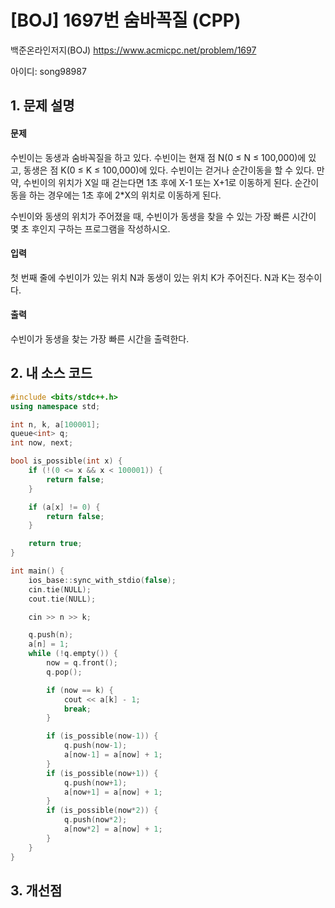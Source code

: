 # [BOJ] 1697번 숨바꼭질 (CPP)


백준온라인저지(BOJ) https://www.acmicpc.net/problem/1697


아이디: song98987


## 1. 문제 설명

#### 문제
수빈이는 동생과 숨바꼭질을 하고 있다. 수빈이는 현재 점 N(0 ≤ N ≤ 100,000)에 있고, 동생은 점 K(0 ≤ K ≤ 100,000)에 있다. 수빈이는 걷거나 순간이동을 할 수 있다. 만약, 수빈이의 위치가 X일 때 걷는다면 1초 후에 X-1 또는 X+1로 이동하게 된다. 순간이동을 하는 경우에는 1초 후에 2*X의 위치로 이동하게 된다.

수빈이와 동생의 위치가 주어졌을 때, 수빈이가 동생을 찾을 수 있는 가장 빠른 시간이 몇 초 후인지 구하는 프로그램을 작성하시오.

#### 입력
첫 번째 줄에 수빈이가 있는 위치 N과 동생이 있는 위치 K가 주어진다. N과 K는 정수이다.

#### 출력
수빈이가 동생을 찾는 가장 빠른 시간을 출력한다.

## 2. 내 소스 코드

```c++
#include <bits/stdc++.h>
using namespace std;

int n, k, a[100001];
queue<int> q;
int now, next;

bool is_possible(int x) {
    if (!(0 <= x && x < 100001)) {
        return false;
    }

    if (a[x] != 0) {
        return false;
    }

    return true;
}

int main() {
    ios_base::sync_with_stdio(false);
    cin.tie(NULL);
    cout.tie(NULL);

    cin >> n >> k;

    q.push(n);
    a[n] = 1;
    while (!q.empty()) {
        now = q.front();
        q.pop();

        if (now == k) {
            cout << a[k] - 1;
            break;
        }

        if (is_possible(now-1)) {
            q.push(now-1);
            a[now-1] = a[now] + 1;
        }
        if (is_possible(now+1)) {
            q.push(now+1);
            a[now+1] = a[now] + 1;
        }
        if (is_possible(now*2)) {
            q.push(now*2);
            a[now*2] = a[now] + 1;
        }
    }
}
```

## 3. 개선점

